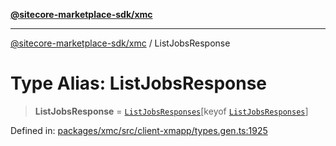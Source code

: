 [**@sitecore-marketplace-sdk/xmc**](../README.md)

***

[@sitecore-marketplace-sdk/xmc](../README.md) / ListJobsResponse

# Type Alias: ListJobsResponse

> **ListJobsResponse** = [`ListJobsResponses`](ListJobsResponses.md)\[keyof [`ListJobsResponses`](ListJobsResponses.md)\]

Defined in: [packages/xmc/src/client-xmapp/types.gen.ts:1925](https://github.com/Sitecore/sitecore-marketplace-sdk/blob/af886e6134b8d1079ef5b8ef70b7eb2f1d9c8aeb/packages/xmc/src/client-xmapp/types.gen.ts#L1925)
